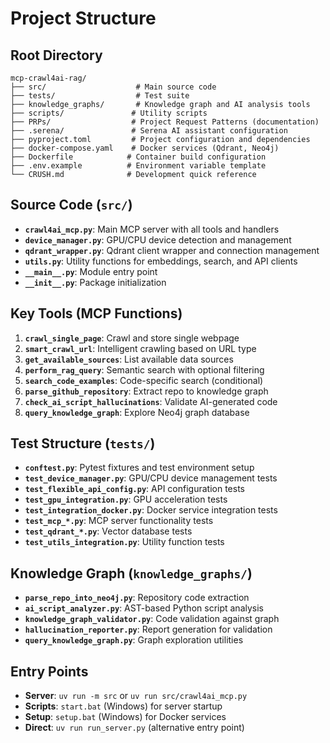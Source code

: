 # Project Structure

## Root Directory
```
mcp-crawl4ai-rag/
├── src/                    # Main source code
├── tests/                  # Test suite
├── knowledge_graphs/       # Knowledge graph and AI analysis tools
├── scripts/               # Utility scripts
├── PRPs/                  # Project Request Patterns (documentation)
├── .serena/               # Serena AI assistant configuration
├── pyproject.toml         # Project configuration and dependencies
├── docker-compose.yaml    # Docker services (Qdrant, Neo4j)
├── Dockerfile            # Container build configuration
├── .env.example          # Environment variable template
└── CRUSH.md              # Development quick reference
```

## Source Code (`src/`)
- **`crawl4ai_mcp.py`**: Main MCP server with all tools and handlers
- **`device_manager.py`**: GPU/CPU device detection and management
- **`qdrant_wrapper.py`**: Qdrant client wrapper and connection management
- **`utils.py`**: Utility functions for embeddings, search, and API clients
- **`__main__.py`**: Module entry point
- **`__init__.py`**: Package initialization

## Key Tools (MCP Functions)
1. **`crawl_single_page`**: Crawl and store single webpage
2. **`smart_crawl_url`**: Intelligent crawling based on URL type
3. **`get_available_sources`**: List available data sources
4. **`perform_rag_query`**: Semantic search with optional filtering
5. **`search_code_examples`**: Code-specific search (conditional)
6. **`parse_github_repository`**: Extract repo to knowledge graph
7. **`check_ai_script_hallucinations`**: Validate AI-generated code
8. **`query_knowledge_graph`**: Explore Neo4j graph database

## Test Structure (`tests/`)
- **`conftest.py`**: Pytest fixtures and test environment setup
- **`test_device_manager.py`**: GPU/CPU device management tests
- **`test_flexible_api_config.py`**: API configuration tests
- **`test_gpu_integration.py`**: GPU acceleration tests
- **`test_integration_docker.py`**: Docker service integration tests
- **`test_mcp_*.py`**: MCP server functionality tests
- **`test_qdrant_*.py`**: Vector database tests
- **`test_utils_integration.py`**: Utility function tests

## Knowledge Graph (`knowledge_graphs/`)
- **`parse_repo_into_neo4j.py`**: Repository code extraction
- **`ai_script_analyzer.py`**: AST-based Python script analysis
- **`knowledge_graph_validator.py`**: Code validation against graph
- **`hallucination_reporter.py`**: Report generation for validation
- **`query_knowledge_graph.py`**: Graph exploration utilities

## Entry Points
- **Server**: `uv run -m src` or `uv run src/crawl4ai_mcp.py`
- **Scripts**: `start.bat` (Windows) for server startup
- **Setup**: `setup.bat` (Windows) for Docker services
- **Direct**: `uv run run_server.py` (alternative entry point)